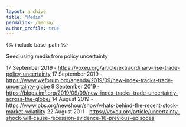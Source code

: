 ```yaml
---
layout: archive
title: "Media"
permalink: /media/
author_profile: true
---
```


{% include base_path %}

Seed using media from policy uncertainty

17 September 2019 - https://voxeu.org/article/extraordinary-rise-trade-policy-uncertainty 
17 September 2019 - https://www.weforum.org/agenda/2019/09/new-index-tracks-trade-uncertainty-globe 
9 September 2019 - https://blogs.imf.org/2019/09/09/new-index-tracks-trade-uncertainty-across-the-globe/ 
14 August 2019 - https://www.pbs.org/newshour/show/whats-behind-the-recent-stock-market-volatility 
22 August 2011 - https://voxeu.org/article/uncertainty-shock-will-cause-recession-evidence-16-previous-episodes 

